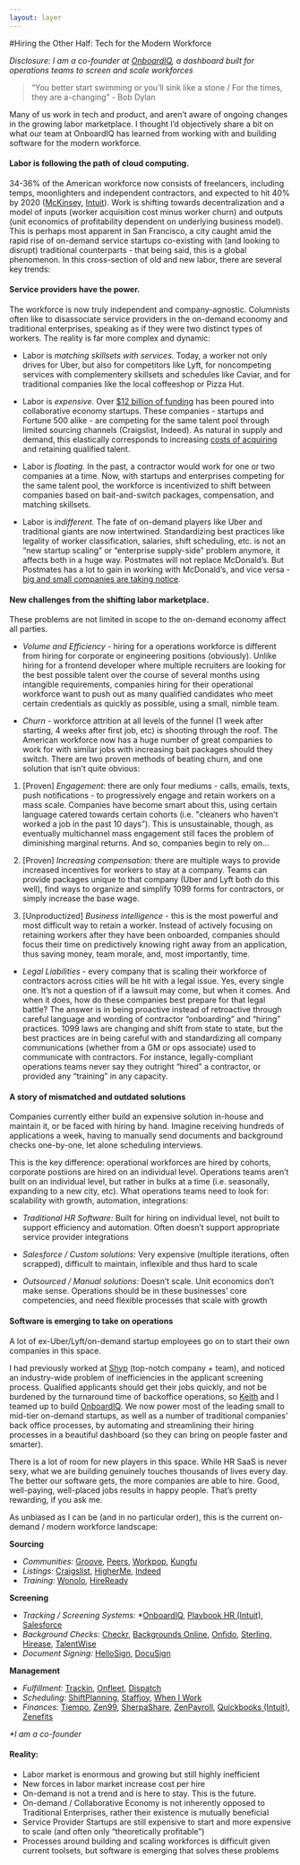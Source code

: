```yaml
---
layout: layer
---
```

#Hiring the Other Half: Tech for the Modern Workforce 

*Disclosure: I am a co-founder at [OnboardIQ](https://www.onboardiq.com/), a dashboard built for operations teams to screen and scale workforces*



>“You better start swimming or you’ll sink like a stone / For the times, they are a-changing” - Bob Dylan


Many of us work in tech and product, and aren’t aware of ongoing changes in the growing labor marketplace. I thought I’d objectively share a bit on what our team at OnboardIQ has learned from working with and building software for the modern workforce.

#### Labor is following the path of cloud computing.
34-36% of the American workforce now consists of freelancers, including temps, moonlighters and independent contractors, and expected to hit 40% by 2020 ([McKinsey](http://www.mckinsey.com/insights/economic_studies/talent_tensions_ahead_a_ceo_briefing), [Intuit](http://http-download.intuit.com/http.intuit/CMO/intuit/futureofsmallbusiness/intuit_2020_report.pdf)). Work is shifting towards decentralization and a model of inputs (worker acquisition cost minus worker churn) and outputs (unit economics of profitability dependent on underlying business model). This is perhaps most apparent in San Francisco, a city caught amid the rapid rise of on-demand service startups co-existing with (and looking to disrupt) traditional counterparts - that being said, this is a global phenomenon. In this cross-section of old and new labor, there are several key trends:

#### Service providers have the power.
The workforce is now truly independent and company-agnostic. Columnists often like to disassociate service providers in the on-demand economy and traditional enterprises, speaking as if they were two distinct types of workers. The reality is far more complex and dynamic:

* Labor is _matching skillsets with services._ Today, a worker not only drives for Uber, but also for competitors like Lyft, for noncompeting services with complementery skillsets and schedules like Caviar, and for traditional companies like the local coffeeshop or Pizza Hut. 

* Labor is _expensive._ Over [$12 billion of funding](https://docs.google.com/spreadsheets/d/12xTPJNvdOZVzERueyA-dILGTtL_KWKTbmj6RyOg9XXs/edit#gid=253059398) has been poured into collaborative economy startups. These companies - startups and Fortune 500 alike - are competing for the same talent pool through limited sourcing channels (Craigslist, Indeed). As natural in supply and demand, this elastically corresponds to increasing [costs of acquiring](http://fusion.net/story/110386/craigslist-is-the-unsung-hero-of-the-on-demand-economy/) and retaining qualified talent.

* Labor is _floating._ In the past, a contractor would work for one or two companies at a time. Now, with startups and enterprises competing for the same talent pool, the workforce is incentivized to shift between companies based on bait-and-switch packages, compensation, and matching skillsets.

* Labor is _indifferent._ The fate of on-demand players like Uber and traditional giants are now intertwined. Standardizing best practices like legality of worker classification, salaries, shift scheduling, etc. is not an “new startup scaling” or “enterprise supply-side” problem anymore, it affects both in a huge way. Postmates will not replace McDonald’s. But Postmates has a lot to gain in working with McDonald’s, and vice versa - [big and small companies are taking notice](https://docs.google.com/spreadsheet/ccc?key=0AmxJ5rcSaQq5dDMtTkdwTTdEeXMxRW11NGpIZ3VHYUE&usp=drivesdk#gid=0).

#### New challenges from the shifting labor marketplace.
These problems are not limited in scope to the on-demand economy affect all parties.

* _Volume and Efficiency_ - hiring for a operations workforce is different from hiring for corporate or engineering positions (obviously). Unlike hiring for a frontend developer where multiple recruiters are looking for the best possible talent over the course of several months using intangible requirements, companies hiring for their operational workforce want to push out as many qualified candidates who meet certain credentials as quickly as possible, using a small, nimble team.

* _Churn_ - workforce attrition at all levels of the funnel (1 week after starting, 4 weeks after first job, etc) is shooting through the roof. The American workforce now has a huge number of great companies to work for with similar jobs with increasing bait packages should they switch. There are two proven methods of beating churn, and one solution that isn’t quite obvious:

1.	[Proven] _Engagement:_ there are only four mediums - calls, emails, texts, push notifications - to progressively engage and retain workers on a mass scale. Companies have become smart about this, using certain language catered towards certain cohorts (i.e. "cleaners who haven’t worked a job in the past 10 days”). This is unsustainable, though, as eventually multichannel mass engagement still faces the problem of diminishing marginal returns. And so, companies begin to rely on…

2.	[Proven] _Increasing compensation:_ there are multiple ways to provide increased incentives for workers to stay at a company. Teams can provide packages unique to that company (Uber and Lyft both do this well), find ways to organize and simplify 1099 forms for contractors, or simply increase the base wage.

3.	[Unproductized] _Business intelligence_ - this is the most powerful and most difficult way to retain a worker. Instead of actively focusing on retaining workers after they have been onboarded, companies should focus their time on predictively knowing right away from an application, thus saving money, team morale, and, most importantly, time.

* _Legal Liabilities_ - every company that is scaling their workforce of contractors across cities will be hit with a legal issue. Yes, every single one. It’s not a question of if a lawsuit may come, but when it comes. And when it does, how do these companies best prepare for that legal battle? The answer is in being proactive instead of retroactive through careful language and wording of contractor “onboarding” and “hiring” practices. 1099 laws are changing and shift from state to state, but the best practices are in being careful with and standardizing all company communications (whether from a GM or ops associate) used to communicate with contractors. For instance, legally-compliant operations teams never say they outright “hired” a contractor, or provided any “training” in any capacity.

#### A story of mismatched and outdated solutions
Companies currently either build an expensive solution in-house and maintain it, or be faced with hiring by hand. Imagine receiving hundreds of applications a week, having to manually send documents and background checks one-by-one, let alone scheduling interviews.

This is the key difference: operational workforces are hired by cohorts, corporate postiions are hired on an individual level. Operations teams aren’t built on an individual level, but rather in bulks at a time (i.e. seasonally, expanding to a new city, etc). What operations teams need to look for: scalability with growth, automation, integrations:

* _Traditional HR Software:_ Built for hiring on individual level, not built to support efficiency and automation. Often doesn’t support appropriate service provider integrations

* _Salesforce / Custom solutions:_ Very expensive (multiple iterations, often scrapped), difficult to maintain, inflexible and thus hard to scale

* _Outsourced / Manual solutions:_ Doesn’t scale. Unit economics don’t make sense. Operations should be in these businesses’ core competencies, and need flexible processes that scale with growth

#### Software is emerging to take on operations
A lot of ex-Uber/Lyft/on-demand startup employees go on to start their own companies in this space.

I had previously worked at [Shyp](http://www.shyp.com/) (top-notch company + team), and noticed an industry-wide problem of inefficiencies in the applicant screening process. Qualified applicants should get their jobs quickly, and not be burdened by the turnaround time of backoffice operations, so [Keith](https://www.linkedin.com/pub/keith-ryu/37/b08/900) and I teamed up to build [OnboardIQ](https://angel.co/onboardiq). We now power most of the leading small to mid-tier on-demand startups, as well as a number of traditional companies’ back office processes, by automating and streamlining their hiring processes in a beautiful dashboard (so they can bring on people faster and smarter).

There is a lot of room for new players in this space. While HR SaaS is never sexy, what we are building genuinely touches thousands of lives every day. The better our software gets, the more companies are able to hire. Good, well-paying, well-placed jobs results in happy people. That’s pretty rewarding, if you ask me.

As unbiased as I can be (and in no particular order), this is the current on-demand / modern workforce landscape:

**Sourcing**

* _Communities:_ [Groove](http://www.movewithgroove.com/), [Peers](http://www.peers.org), [Workpop](http://www.peers.org/), [Kungfu](http://kungfu.co/)
* _Listings:_ [Craigslist](http://sfbay.craigslist.org/), [HigherMe](http://www.higherme.com/), [Indeed](http://www.indeed.com/)
* _Training:_ [Wonolo](http://wonolo.com/), [HireReady](http://www.gethireready.com/)

**Screening**

* _Tracking / Screening Systems:_ *[OnboardIQ](https://www.onboardiq.com/), [Playbook HR (Intuit)](https://www.playbookhr.com/), [Salesforce](http://www.salesforce.com/)
* _Background Checks:_ [Checkr](https://checkr.com/signup?referrer=onboardiq), [Backgrounds Online](http://www.backgroundsonline.com/), [Onfido](https://www.onfido.com/), [Sterling](http://www.sterlingbackcheck.com/), [Hirease](www.hirease.com), [TalentWise](http://corp.talentwise.com/)
* _Document Signing:_ [HelloSign](https://www.hellosign.com/api/pricing?coupon_code=onboardiq), [DocuSign](https://www.docusign.com/)

**Management**

- _Fulfillment:_ [Trackin](http://trackin.co/), [Onfleet](https://onfleet.com/), [Dispatch](http://www.dispatch.me/)
- _Scheduling:_ [ShiftPlanning](https://www.shiftplanning.com/), [Staffjoy](https://www.staffjoy.com/), [When I Work](http://wheniwork.com/)
- _Finances:_ [Tiempo](http://tiempoapp.com/), [Zen99](https://tryzen99.com/), [SherpaShare](https://www.sherpashare.com/), [ZenPayroll](https://zenpayroll.com/), [Quickbooks (Intuit)](http://quickbooks.intuit.com/), [Zenefits](http://www.zenefits.com/)

_*I am a co-founder_

#### Reality:

- Labor market is enormous and growing but still highly inefficient
- New forces in labor market increase cost per hire
- On-demand is not a trend and is here to stay. This is the future.
- On-demand / Collaborative Economy is not inherently opposed to Traditional Enterprises, rather their existence is mutually beneficial
- Service Provider Startups are still expensive to start and more expensive to scale (and often only “theoretically profitable”)
- Processes around building and scaling workforces is difficult given current toolsets, but software is emerging that solves these problems
